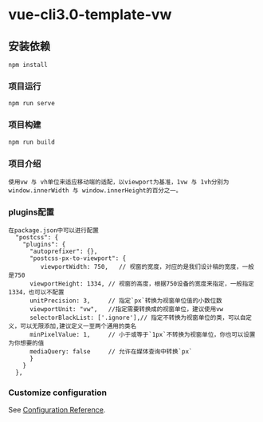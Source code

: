 # vue-cli3.0-template-vw

## 安装依赖
```
npm install
```

### 项目运行
```
npm run serve
```

### 项目构建
```
npm run build
```

### 项目介绍
```
使用vw 与 vh单位来适应移动端的适配，以viewport为基准，1vw 与 1vh分别为window.innerWidth 与 window.innerHeight的百分之一。
```

### plugins配置
```
在package.json中可以进行配置
  "postcss": {
    "plugins": {
      "autoprefixer": {},
      "postcss-px-to-viewport": {
         viewportWidth: 750,   // 视窗的宽度，对应的是我们设计稿的宽度，一般是750
      viewportHeight: 1334, // 视窗的高度，根据750设备的宽度来指定，一般指定1334，也可以不配置
      unitPrecision: 3,     // 指定`px`转换为视窗单位值的小数位数
      viewportUnit: "vw",   //指定需要转换成的视窗单位，建议使用vw
      selectorBlackList: ['.ignore'],// 指定不转换为视窗单位的类，可以自定义，可以无限添加,建议定义一至两个通用的类名
      minPixelValue: 1,     // 小于或等于`1px`不转换为视窗单位，你也可以设置为你想要的值
      mediaQuery: false     // 允许在媒体查询中转换`px`
      }
    }
  },
```

### Customize configuration
See [Configuration Reference](https://cli.vuejs.org/config/).
